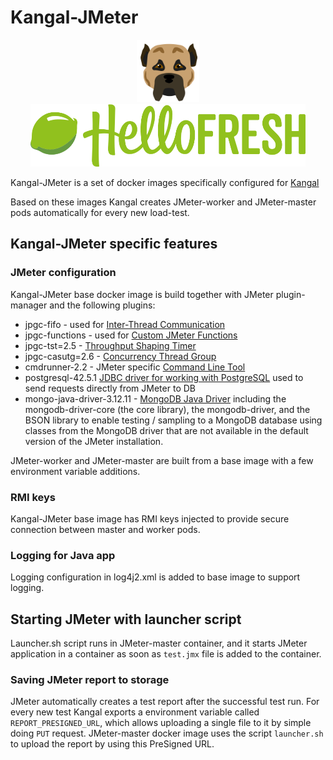 # Kangal-JMeter
<p align="center">  
<img src="./kangal_logo.svg" height="100">
<img src="./hellofresh.svg" height="100">
</p>

Kangal-JMeter is a set of docker images specifically configured for [Kangal](https://github.com/hellofresh/kangal)

Based on these images Kangal creates JMeter-worker and JMeter-master pods automatically for every new load-test.

## Kangal-JMeter specific features

### JMeter configuration
Kangal-JMeter base docker image is build together with JMeter plugin-manager and the following plugins:
- jpgc-fifo - used for [Inter-Thread Communication](https://jmeter-plugins.org/wiki/InterThreadCommunication/)
- jpgc-functions - used for [Custom JMeter Functions](https://jmeter-plugins.org/wiki/Functions/)
- jpgc-tst=2.5 - [Throughput Shaping Timer](https://jmeter-plugins.org/wiki/ThroughputShapingTimer/)
- jpgc-casutg=2.6 - [Concurrency Thread Group](https://jmeter-plugins.org/wiki/ConcurrencyThreadGroup/#Concurrency-Thread-Group)
- cmdrunner-2.2 - JMeter specific [Command Line Tool](https://jmeter-plugins.org/wiki/JMeterPluginsCMD/#JMeterPluginsCMD-Command-Line-Tool)
- postgresql-42.5.1 [JDBC driver for working with PostgreSQL](https://jdbc.postgresql.org/download.html) used to send requests directly from JMeter to DB
- mongo-java-driver-3.12.11 - [MongoDB Java Driver](https://github.com/mongodb/mongo-java-driver) including the mongodb-driver-core (the core library), the mongodb-driver, and the BSON library
  to enable testing / sampling to a MongoDB database using classes from the MongoDB driver that are not available in the default version of the JMeter installation.

JMeter-worker and JMeter-master are built from a base image with a few environment variable additions.

### RMI keys
Kangal-JMeter base image has RMI keys injected to provide secure connection between master and worker pods.

### Logging for Java app
Logging configuration in log4j2.xml is added to base image to support logging.

## Starting JMeter with launcher script
Launcher.sh script runs in JMeter-master container, and it starts JMeter application in a container as soon as `test.jmx` file is added to the container.

### Saving JMeter report to storage
JMeter automatically creates a test report after the successful test run.
For every new test Kangal exports a environment variable called `REPORT_PRESIGNED_URL`, which allows uploading a single file to it by simple doing `PUT` request.
JMeter-master docker image uses the script `launcher.sh` to upload the report by using this PreSigned URL.
